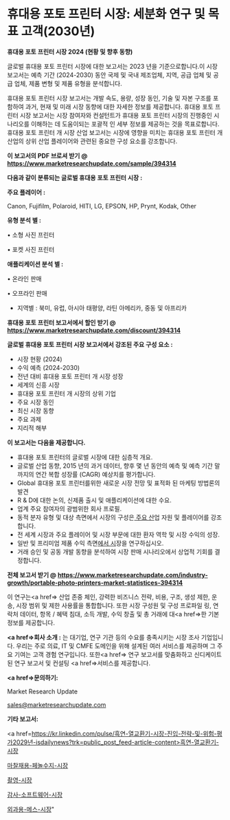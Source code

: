 # 휴대용 포토 프린터 시장: 세분화 연구 및 목표 고객(2030년)

<strong>휴대용 포토 프린터 시장 2024 (현황 및 향후 동향)</strong>

글로벌 휴대용 포토 프린터 시장에 대한 보고서는 2023 년을 기준으로합니다.이 시장 보고서는 예측 기간 (2024-2030) 동안 국제 및 국내 제조업체, 지역, 공급 업체 및 공급 업체, 제품 변형 및 제품 유형을 분석합니다.

휴대용 포토 프린터 시장 보고서는 개발 속도, 용량, 성장 동인, 기술 및 자본 구조를 포함하여 과거, 현재 및 미래 시장 동향에 대한 자세한 정보를 제공합니다. 휴대용 포토 프린터 시장 보고서는 시장 참여자와 컨설턴트가 휴대용 포토 프린터 시장의 진행중인 시나리오를 이해하는 데 도움이되는 포괄적 인 세부 정보를 제공하는 것을 목표로합니다. 휴대용 포토 프린터 개 시장 산업 보고서는 시장에 영향을 미치는 휴대용 포토 프린터 개 산업의 상위 산업 플레이어와 관련된 중요한 구성 요소를 강조합니다.



<strong>이 보고서의 PDF 브로셔 받기 @ <a href=https://www.marketresearchupdate.com/sample/394314>https://www.marketresearchupdate.com/sample/394314</a></strong>



<strong>다음과 같이 분류되는 글로벌 휴대용 포토 프린터 시장 :</strong>



<strong>주요 플레이어 :</strong>

Canon, Fujifilm, Polaroid, HITI, LG, EPSON, HP, Prynt, Kodak, Other



<strong>유형 분석 별 :</strong>

• 소형 사진 프린터

• 포켓 사진 프린터



<strong>애플리케이션 분석 별 :</strong>

• 온라인 판매

• 오프라인 판매

<ul>
  <li>지역별 : 북미, 유럽, 아시아 태평양, 라틴 아메리카, 중동 및 아프리카</li>
</ul>


<strong>휴대용 포토 프린터 보고서에서 할인 받기 @ <a href=https://www.marketresearchupdate.com/discount/394314>https://www.marketresearchupdate.com/discount/394314</a></strong>



<strong>글로벌 휴대용 포토 프린터 시장 보고서에서 강조된 주요 구성 요소 :</strong>
<ul>
  <li>시장 현황 (2024)</li>
  <li>수익 예측 (2024-2030)</li>
  <li>전년 대비 휴대용 포토 프린터 개 시장 성장</li>
  <li>세계의 신흥 시장</li>
  <li>휴대용 포토 프린터 개 시장의 상위 기업</li>
  <li>주요 시장 동인</li>
  <li>최신 시장 동향</li>
  <li>주요 과제</li>
  <li>지리적 해부</li>
</ul>


<strong>이 보고서는 다음을 제공합니다.</strong>
<ul>
  <li>휴대용 포토 프린터의 글로벌 시장에 대한 심층적 개요.</li>
  <li>글로벌 산업 동향, 2015 년의 과거 데이터, 향후 몇 년 동안의 예측 및 예측 기간 말까지의 연간 복합 성장률 (CAGR) 예상치를 평가합니다.</li>
  <li>Global 휴대용 포토 프린터를위한 새로운 시장 전망 및 표적화 된 마케팅 방법론의 발견</li>
  <li>R &amp; D에 대한 논의, 신제품 출시 및 애플리케이션에 대한 수요.</li>
  <li>업계 주요 참여자의 광범위한 회사 프로필.</li>
  <li>동적 분자 유형 및 대상 측면에서 시장의 구성은<a href=> 주요 산</a>업 자원 및 플레이어를 강조합니다.</li>
  <li>전 세계 시장과 주요 플레이어 및 시장 부문에 대한 환자 역학 및 시장 수익의 성장.</li>
  <li>일반 및 프리미엄 제품 수익 측면<a href=>에서 시</a>장을 연구하십시오.</li>
  <li>거래 승인 및 공동 개발 동향을 분석하여 시장 판매 시나리오에서 상업적 기회를 결정합니다.</li>
</ul>



<strong>전체 보고서 받기 @ <a href=https://www.marketresearchupdate.com/industry-growth/portable-photo-printers-market-statistices-394314>https://www.marketresearchupdate.com/industry-growth/portable-photo-printers-market-statistices-394314</a></strong>

이 연구는<a href=> 산업 존중</a> 체인, 강력한 비즈니스 전략, 비용, 구조, 생성 제한, 운송, 시장 범위 및 제한 사용률을 통합합니다. 또한 시장 구성원 및 구성 프로파일 링, 연락처 데이터, 항목 / 혜택 침대, 소득 개발, 수익 창출 및 총 거래에 대<a href=>한 기본 </a>정보를 제공합니다.



<strong><a href=>회사 소</a>개 :</strong>
는 대기업, 연구 기관 등의 수요를 충족시키는 시장 조사 기업입니다. 우리는 주로 의료, IT 및 CMFE 도메인을 위해 설계된 여러 서비스를 제공하며 그 주요 기여는 고객 경험 연구입니다. 또한<a href=> 연구 보</a>고서를 맞춤화하고 신디케이트 된 연구 보고서 및 컨설팅 <a href=>서비스</a>를 제공합니다.



<strong><a href=>문의하기:</a></strong>

Market Research Update

sales@marketresearchupdate.com



<strong>기타 보고서:</strong>

<a href=https://kr.linkedin.com/pulse/흑연-열교환기-시장-진입-전략-및-위험-평가2029년-isdailynews?trk=public_post_feed-article-content>흑연-열교환기-시장</a>

<a href=https://www.linkedin.com/pulse/마찰재용-페놀수지-시장-세분화-연구-및-목표-고객2029년-analytics-avenue-adventures-24-ana/>마찰재용-페놀수지-시장</a>

<a href=https://www.linkedin.com/pulse/촬영-시장-진입-전략-및-위험-평가2029년-data-dive-diaries-24-analysis-axerf/>촬영-시장</a>

<a href=https://www.linkedin.com/pulse/감사-소프트웨어-시장-현재-및-미래-성장-2029-market-matrix-musings-analysis-tiwjf/>감사-소프트웨어-시장</a>

<a href=https://www.linkedin.com/pulse/외과용-메스-시장-경쟁-분석-및-성장-잠재력-2030-survey-spotlight-pro-24-analysis-bhoxc/>외과용-메스-시장</a>"
